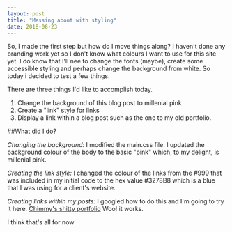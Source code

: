 ```yaml
---
layout: post
title: "Messing about with styling"
date: 2018-08-23
---
```


So, I made the first step but how do I move things along? I haven't done any branding work yet so I don't know what colours I want to use for this site yet. I do know that I'll nee to change the fonts (maybe), create some accessible styling and perhaps change the background from white. So today i decided to test a few things. 

There are three things I'd like to accomplish today. 
1. Change the background of this blog post to millenial pink
2. Create a "link" style for links
3. Display a link within a blog post such as the one to my old portfolio. 

##What did I do?

*Changing the background:* I modified the main.css file. I updated the background colour of the body to the basic "pink" which, to my delight, is millenial pink. 

*Creating the link style:* I changed the colour of the links from the #999 that was included in my initial code to the hex value #3278B8 which is a blue that I was using for a client's website. 

*Creating links within my posts:* I googled how to do this and I'm going to try it here. [Chimmy's shitty portfolio](https://docs.google.com/presentation/d/1PXrh6hX5beEu9kVZdvG5lwpn_lp1vBN_vVgp3mi4Kpw/edit#slide=id.gc6f80d1ff_0_0)
Woo! it works. 

I think that's all for now


